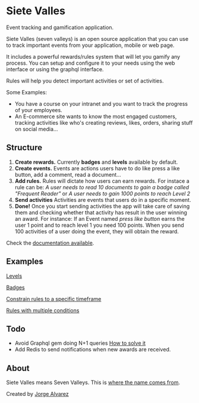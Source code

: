 # Siete Valles

Event tracking and gamification application.

Siete Valles (seven valleys) is an open source application that you can use to track important events from your application, mobile or web page.

It includes a powerful rewards/rules system that will let you gamify any process. You can setup and configure it to your needs using the web interface or using the graphql interface.

Rules will help you detect important activities or set of activities.

Some Examples:

* You have a course on your intranet and you want to track the progress of your employees.  
* An E-commerce site wants to know the most engaged customers, tracking activities like who's creating reviews, likes, orders, sharing stuff on social media...

## Structure

1. **Create rewards.** Currently **badges** and **levels** available by default.
2. **Create events.** Events are actions users have to do like press a like button, add a comment, read a document...
3. **Add rules.** Rules will dictate how users can earn rewards. For instace a rule can be:
   _A user needs to read 10 documents to gain a badge called "Frequent Reader"_ or
   _A user needs to gain 1000 points to reach Level 2_
4. **Send activities** Activities are events that users do in a specific moment.
5. **Done!** Once you start sending activities the app will take care of saving them and checking whether that activity has result in the user winning an award. For instance: If an Event named _press like button_ earns the user 1 point and to reach level 1 you need 100 points.
   When you send 100 activities of a user doing the event, they will obtain the reward.

Check the [documentation available](https://github.com/jorgegorka/gamification/wiki).

## Examples

[Levels](https://github.com/jorgegorka/gamification/wiki/example-levels)

[Badges](https://github.com/jorgegorka/gamification/wiki/example-badges)

[Constrain rules to a specific timeframe](https://github.com/jorgegorka/gamification/wiki/example-activity-for-specific-timeframe)

[Rules with multiple conditions](https://github.com/jorgegorka/gamification/wiki/example-multiple-conditions)

## Todo

- Avoid Graphql gem doing N+1 queries [How to solve it](https://www.youtube.com/watch?v=gMm4andQdh0)
- Add Redis to send notifications when new awards are received.

## About

Siete Valles means Seven Valleys. This is [where the name comes from](https://en.wikipedia.org/wiki/La_Rioja#Hydrography).

Created by [Jorge Alvarez](https://www.alvareznavarro.es)
